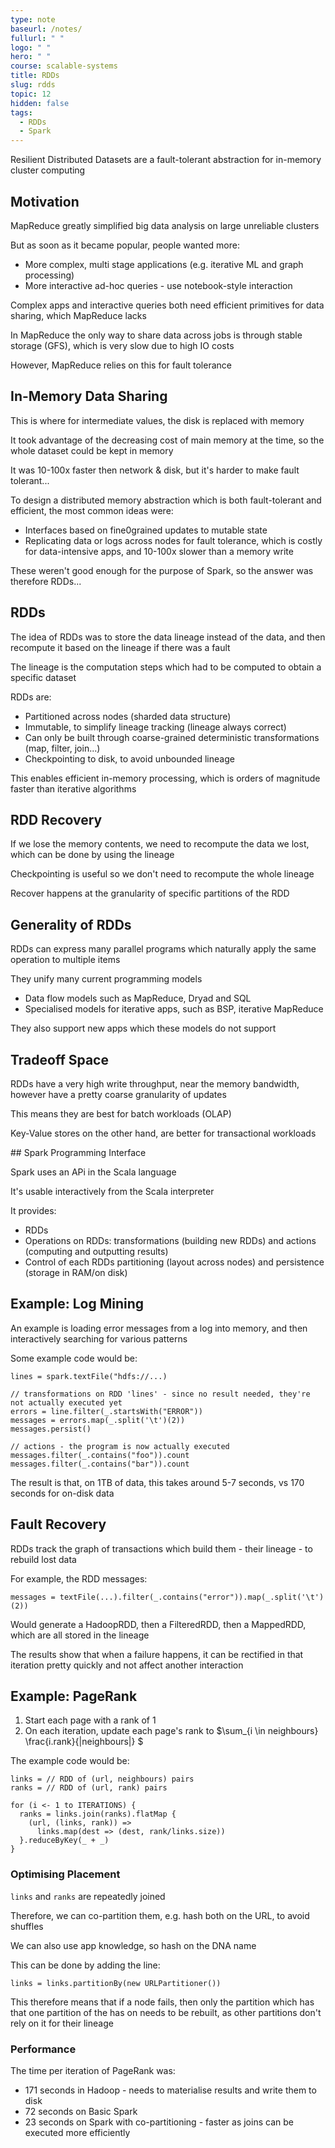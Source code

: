 ```yaml
---
type: note
baseurl: /notes/
fullurl: " "
logo: " "
hero: " "
course: scalable-systems
title: RDDs
slug: rdds
topic: 12
hidden: false
tags:
  - RDDs
  - Spark
---
```


Resilient Distributed Datasets are a fault-tolerant abstraction for in-memory cluster computing

## Motivation

MapReduce greatly simplified big data analysis on large unreliable clusters

But as soon as it became popular, people wanted more:

- More complex, multi stage applications (e.g. iterative ML and graph processing)
- More interactive ad-hoc queries - use notebook-style interaction

Complex apps and interactive queries both need efficient primitives for data sharing, which MapReduce lacks

In MapReduce the only way to share data across jobs is through stable storage (GFS), which is very slow due to high IO costs

However, MapReduce relies on this for fault tolerance

## In-Memory Data Sharing

This is where for intermediate values, the disk is replaced with memory

It took advantage of the decreasing cost of main memory at the time, so the whole dataset could be kept in memory

It was 10-100x faster then network & disk, but it's harder to make fault tolerant...

To design a distributed memory abstraction which is both fault-tolerant and efficient, the most common ideas were:

- Interfaces based on fine0grained updates to mutable state
- Replicating data or logs across nodes for fault tolerance, which is costly for data-intensive apps, and 10-100x slower than a memory write

These weren't good enough for the purpose of Spark, so the answer was therefore RDDs...

## RDDs

The idea of RDDs was to store the data lineage instead of the data, and then recompute it based on the lineage if there was a fault

The lineage is the computation steps which had to be computed to obtain a specific dataset

RDDs are:

- Partitioned across nodes (sharded data structure)
- Immutable, to simplify lineage tracking (lineage always correct)
- Can only be built through coarse-grained deterministic transformations (map, filter, join...)
- Checkpointing to disk, to avoid unbounded lineage

This enables efficient in-memory processing, which is orders of magnitude faster than iterative algorithms

## RDD Recovery

If we lose the memory contents, we need to recompute the data we lost, which can be done by using the lineage

Checkpointing is useful so we don't need to recompute the whole lineage

Recover happens at the granularity of specific partitions of the RDD

## Generality of RDDs

RDDs can express many parallel programs which naturally apply the same operation to multiple items

They unify many current programming models

- Data flow models such as MapReduce, Dryad and SQL
- Specialised models for iterative apps, such as BSP, iterative MapReduce

They also support new apps which these models do not support

## Tradeoff Space

RDDs have a very high write throughput, near the memory bandwidth, however have a pretty coarse granularity of updates

This means they are best for batch workloads (OLAP)

Key-Value stores on the other hand, are better for transactional workloads

## Spark Programming Interface

Spark uses an APi in the Scala language

It's usable interactively from the Scala interpreter

It provides:

- RDDs
- Operations on RDDs: transformations (building new RDDs) and actions (computing and outputting results)
- Control of each RDDs partitioning (layout across nodes) and persistence (storage in RAM/on disk)

## Example: Log Mining

An example is loading error messages from a log into memory, and then interactively searching for various patterns

Some example code would be:

```
lines = spark.textFile("hdfs://...)

// transformations on RDD 'lines' - since no result needed, they're not actually executed yet
errors = line.filter(_.startsWith("ERROR"))
messages = errors.map(_.split('\t')(2))
messages.persist()

// actions - the program is now actually executed
messages.filter(_.contains("foo")).count
messages.filter(_.contains("bar")).count
```

The result is that, on 1TB of data, this takes around 5-7 seconds, vs 170 seconds for on-disk data

## Fault Recovery

RDDs track the graph of transactions which build them - their lineage - to rebuild lost data

For example, the RDD messages:

```
messages = textFile(...).filter(_.contains("error")).map(_.split('\t')(2))
```

Would generate a HadoopRDD, then a FilteredRDD, then a MappedRDD, which are all stored in the lineage

The results show that when a failure happens, it can be rectified in that iteration pretty quickly and not affect another interaction

## Example: PageRank

1. Start each page with a rank of 1
2. On each iteration, update each page's rank to $\sum_{i \in neighbours} \frac{i.rank}{|neighbours|} $

The example code would be:

```
links = // RDD of (url, neighbours) pairs
ranks = // RDD of (url, rank) pairs

for (i <- 1 to ITERATIONS) {
  ranks = links.join(ranks).flatMap {
    (url, (links, rank)) =>
      links.map(dest => (dest, rank/links.size))
  }.reduceByKey(_ + _)
}
```

### Optimising Placement

`links` and `ranks` are repeatedly joined

Therefore, we can co-partition them, e.g. hash both on the URL, to avoid shuffles

We can also use app knowledge, so hash on the DNA name

This can be done by adding the line:

```
links = links.partitionBy(new URLPartitioner())
```

This therefore means that if a node fails, then only the partition which has that one partition of the has on needs to be rebuilt, as other partitions don't rely on it for their lineage

### Performance

The time per iteration of PageRank was:

- 171 seconds in Hadoop - needs to materialise results and write them to disk
- 72 seconds on Basic Spark
- 23 seconds on Spark with co-partitioning - faster as joins can be executed more efficiently
